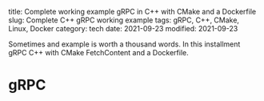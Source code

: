 title: Complete working example gRPC in C++ with CMake and a Dockerfile
slug: Complete C++ gRPC working example
tags: gRPC, C++, CMake, Linux, Docker
category: tech
date: 2021-09-23
modified: 2021-09-23

Sometimes and example is worth a thousand words.   In this installment gRPC C++ with CMake FetchContent and a Dockerfile.

# gRPC

<script src="https://gist.github.com/jac18281828/9a7fd7e073e9574815c9101f278dbf2e.js"></script>

